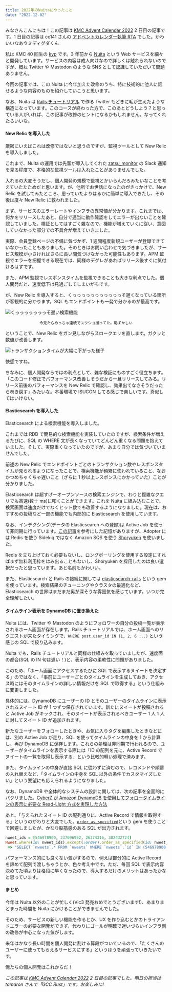 ```yaml
---
title: 2022年のNuitaにやったこと
date: "2022-12-02"
---
```


みなさんこんにちは！この記事は [KMC Advent Calendar 2022](https://adventar.org/calendars/8005) 2 日目の記事です。1 日目の記事は cc141 さんの [アドベントカレンダー執筆 RTA](https://cc141.hatenablog.com/entry/2022/11/30/184925) でした。かわいいなあウミディグダくん

私は KMC 40 回生の [kyp](https://github.com/kypkyp) です。3 年前から [Nuita](https://nuita.net/) という Web サービスを細々と開発しています。サービスの内容は成人向けなので詳しくは触れられないのですが、概ね Twitter や Mastodon のような SNS として認識していただいて問題ありません。

今回の記事では、この Nuita に今年加えた改修のうち、特に技術的に他人に話せるような内容のものを紹介していこうと思います。

なお、Nuita は [Rails チュートリアル](https://railstutorial.jp/) で作る Twitter もどきに毛が生えたような構造になっています。このコースが終わった方で、このあとどうしよう？と思っている人がいれば、この記事が改修のヒントになるかもしれません。なってくれたらいいな。

#### New Relic を導入した

厳密にいえばこれは改修ではないと思うのですが、監視ツールとして New Relic を導入しました。

これまで、Nuita の運用では先輩が導入してくれた [zatsu_monitor](https://github.com/sue445/zatsu_monitor) の Slack 通知を見る程度で、本格的な監視ツールは入れたことがありませんでした。

入れるの大変そうだし、個人開発の規模で監視とかいらんだろみたいなことを考えていたたためだと思います。が、他所でお世話になったのがきっかけで、New Relic を試してみたところ、思っていたよりはるかに簡単に導入できたし、その後は度々 New Relic に救われました。

まず、サービスのエラーレートやインフラの異常値が分かります。これまでは、何かをリリースしたあと、自分で適当に動作確認をしてエラーが出ないことを確認していました。検証としてはすごく雑なので、機能が増えていくに従い、意図していなかった部分での不具合が増えていきました。

実際、会員登録ページの不備に気づかず、1 週間程度新規ユーザーが登録できていなかったこともありました。そのときはお問い合わせで気づきましたが、サービス規模が小さければさらに長い間気づけなかった可能性もあります。APM 監視でエラーを把握できる現在では、同様のデグレがあればリリース後すぐに気付けるはずです。

また、APM 監視でレスポンスタイムを監視できることも大きな利点でした。個人開発だと、速度低下は見過ごしてしまいがちです。

が、New Relic を導入すると、くっっっっっっっっっっっそ遅くなっている箇所が客観的に分かります。SQL もエンドポイントも一発で分かるのが最高です。

![くっっっっっっっそ遅い検索機能](../../assets/ac2022/slowquery.png)

<center><small>今見たらめっちゃ連続でスクショ撮ってた。恥ずかしい</small></center>

<p></p>

ということで、New Relic をガン見しながらスロークエリを直します。ガクッと数値が改善します。

![トランザクションタイムが大幅に下がった様子](../../assets/ac2022/transaction.png)

快感ですね。

ちなみに、個人開発ならではの利点として、雑な検証にものすごく役立ちます。「このコード修正でパフォーマンス改善しそうだから一旦リリースしてみる。リリース前後のパフォーマンスを New Relic で確認し、効果出てなさそうだったら巻き戻す」みたいな。本番環境で ISUCON してる感じで楽しいです。真似してはいけない。

#### Elasticsearch を導入した

Elasticsearch による検索機能を導入しました。

これまでは RDB で簡易的な検索機能を実装していたのですが、検索条件が増えるたびに、SQL の WHERE 文が長くなっていてどんどん重くなる問題を抱えていました。そして、実際重くなっていたのですが、あまり自分では気づいていませんでした。

前述の New Relic でエンドポイントごとのトランザクション数やレスポンスタイムが見られるようになったことで、検索機能が頻繁に使われていること、なおかつめちゃくちゃ遅いこと（ざらに 1 秒以上レスポンスにかかっていた）ことが分かりました。

Elasticsearch は超すげーオープンソースの検索エンジンで、わりと複雑なクエリでも高速(数十 ms)に叩くことができます。これを Nuita に組み込むことで、検索画面は速度だけでなくヒット数でも改善するようになりました。現在は、おすすめの投稿など一部の機能でも内部的に Elasticsearch を使用しています。

なお、インデクシング(データの Elasticsearch への登録)は Active Job を使って非同期に行っています。[この記事](https://qiita.com/katsuhisa__/items/264f0c0c2085e6c27bd2)を参考にした記憶がありますが、Adopter には Redis を使う Sidekiq ではなく Amazon SQS を使う [Shoryuken](https://github.com/ruby-shoryuken/shoryuken) を使いました。

Redis を立ち上げておく必要もないし、ロングポーリングを使用する設定にすればまず無料利用枠をはみ出ることもないし、Shoryuken を採用したのは良い選択だったと思っています。あと名前もかわいい。

また、Elasticsearch と Rails の接続に関しては [elasticsearch-rails](https://github.com/elastic/elasticsearch-rails) という gem を使っています。検索結果のチューニングやクラスタの最適化など、Elasticsearch の世界はまだまだ奥が深そうな雰囲気を感じています。いつか完全理解したい。

#### タイムライン表示を DynamoDB に置き換えた

Nuita には、Twitter や Mastodon のようにフォロワーの自分の投稿一覧が表示されるホーム画面が存在します。Rails チュートリアルでは、ホーム画面へのリクエストが来たタイミングで、`WHERE post.user_id IN (1, 2, 6 ...)` という感じの SQL で絞り込みます。

Nuita でも、Rails チュートリアルと同様の仕組みを取っていましたが、速度面の都合(SQL の IN 句は遅い！)と、表示内容の柔軟性に問題がありました。

このため、「ホーム画面にアクセスするたびに SQL で表示するヌイートを決定する」のではなく、「事前にユーザーごとのタイムラインを生成しておき、アクセス時にはそのタイムラインの詳しい情報だけを SQL で取得する」という仕組みに変更しました。

具体的には、DynamoDB にユーザーの ID とそのユーザーのタイムラインに表示されるヌイート ID が 1 つずつ保存されています。新たにヌイートが投稿されると Active Job がキックされ、そのヌイートが表示されるべきユーザー 1 人 1 人に対してヌイート ID が追加されます。

新たなユーザーをフォローしたときや、お気に入りタグを編集したときなどには、別の Active Job が走り、SQL を使ってタイムラインの中身を 1 から計算し、再び DynamoDB に保存します。これらの処理は非同期で行われるので、ユーザーがタイムラインを表示する際には「ID の配列を元に、Active Record でヌイートの一覧を取得し表示する」という比較的軽い処理で済みます。

また、タイムラインの中身が直接 SQL に従わずに済むので、レコメンドや順番の入れ替えなど、「タイムラインの中身を SQL 以外の条件でカスタマイズしたい」という要望にも応えられるようになりました。

なお、DynamoDB や全体的なシステムの設計に関しては、次の記事を全面的にパクリました。[CyberZ が Amazon DynamoDB を使用してフォロータイムラインの表示に必要な Read-Light 方式を実現した方法](https://aws.amazon.com/jp/blogs/news/how-cyberz-performs-read-light-operations-to-display-followees-activities-in-the-timeline-using-amazon-dynamodb/)

あと、「与えられたヌイート ID の配列通りに、Active Record で情報を取得する」というのがわりと大変でした。[`order_as_specified`](https://github.com/panorama-ed/order_as_specified)という gem を使うことで回避しましたが、かなり脳筋感のある SQL が出力されます。

```ruby
nweet_ids = [546978900, 237096952, 26374316, 302432724]
Nweet.where(id: nweet_ids).except(:order).order_as_specified(id: nweet_ids).to_sql
 => "SELECT `nweets`.* FROM `nweets` WHERE `nweets`.`id` IN (546978900, 237096952, 26374316, 302432724) ORDER BY `nweets`.`did_at` DESC, (CASE WHEN `nweets`.`id` = 546978900 THEN 0 WHEN `nweets`.`id` = 237096952 THEN 1 WHEN `nweets`.`id` = 26374316 THEN 2 ELSE 3 END) ASC"
```

パフォーマンス的にも良くない気がするので、例えば部分的に Active Record を諦めて配列で渡しちゃうとか、色々考え中です。ただ、毎回 SQL で表示内容決めてた頃よりは格段に早くなったので、導入するだけのメリットはあったかなと思っています。

#### まとめ

今年は Nuita 以外のことが忙しく(Vic3 発売おめでとうございます!)、あまりまとまった時間を Nuita にかけることができませんでした。

そのため、サービスの新しい機能を作るとか、UX を作り込むとかのトライアンドエラーの必要な開発ができず、代わりにゴールが明確で迷いづらいインフラ側の改修が中心になった気がします。

来年はかなり長い時間を個人開発に割ける算段がついているので、「たくさんのユーザーに使ってもらえるサービスにする」というほうを頑張っていきたいです。

俺たちの個人開発はこれからだ！

_この記事は [KMC Advent Calendar 2022](https://adventar.org/calendars/8005) 2 日目の記事でした。明日の担当は tamaron さんで「GCC Rust」です。お楽しみに!_
